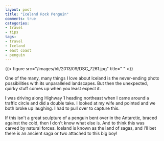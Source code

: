 ```yaml
---
layout: post
title: "Iceland Rock Penguin"
comments: true
categories:
- travel
- tips
tags:
- travel
- Iceland
- east coast
- penguin
---
```


{{< figure src="/images/bli/2013/09/DSC_7261.jpg" title="  " >}}

One of the many, many things I love about Iceland is the never-ending photo possibilities with its unparalleled landscapes. But then the unexpected, quirky stuff comes up when you least expect it. 

<!--more-->

I was driving along Highway 1 heading northeast when I came around a traffic circle and did a double take. I looked at my wife and pointed and we both broke up laughing. I had to pull over to capture this. 

If this isn't a great sculpture of a penguin bent over in the Antarctic, braced against the cold, then I don't know what else is. And to think this was carved by natural forces. Iceland is known as the land of sagas, and I'll bet there is an ancient saga or two attached to this big boy!

